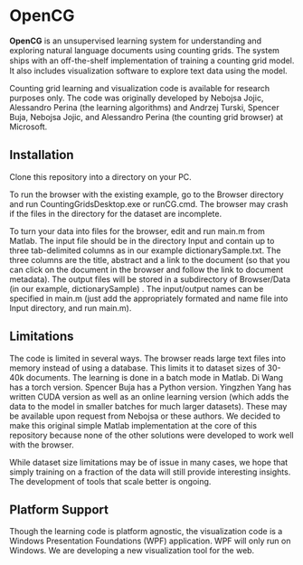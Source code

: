 OpenCG
==================================
**OpenCG** is an unsupervised learning system for understanding and exploring natural language documents using counting grids. The system ships with an oﬀ-the-shelf implementation of training a counting grid model. It also includes visualization software to explore text data using the model.

Counting grid learning and visualization code is available for research purposes only. The code was originally developed by Nebojsa Jojic, Alessandro Perina (the learning algorithms) and Andrzej Turski, Spencer Buja, Nebojsa Jojic, and  Alessandro Perina (the counting grid browser) at Microsoft.

Installation
--------

Clone this repository into a directory on your PC.

To run the browser with the existing example, go to the Browser directory and run CountingGridsDesktop.exe or runCG.cmd. The browser may crash if the files in the directory for the dataset are incomplete.

To turn your data into files for the browser, edit and run main.m from Matlab. The input file should be in the directory Input and contain up to three tab-delimited columns as in our example dictionarySample.txt. The three columns are the title, abstract and a link to the document (so that you can click on the document in the browser and follow the link to document metadata). The output files will be stored in a subdirectory of Browser/Data (in our example, dictionarySample) . The input/output names can be specified in main.m (just add the appropriately formated and name file into Input directory, and run main.m).


Limitations
--------
The code is limited in several ways. The browser reads large text files into memory instead of using a database. This limits it to dataset sizes of 30-40k documents. The learning is done in a batch mode in Matlab. Di Wang has a torch version. Spencer Buja has a Python version. Yingzhen Yang has written CUDA version as well as an online learning version (which adds the data to the model in smaller batches for much larger datasets). These may be available upon request from Nebojsa or these authors. We decided to make this original simple Matlab implementation at the core of this repository because none of the other solutions were developed to work well with the browser.

While dataset size limitations may be of issue in many cases, we hope that simply training on a fraction of the data will still provide interesting insights. The development of tools that scale better is ongoing.

Platform Support
--------
Though the learning code is platform agnostic, the visualization code is a Windows Presentation Foundations (WPF) application. WPF will only run on Windows. We are developing a new visualization tool for the web.
